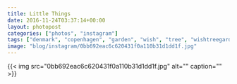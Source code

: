 ```yaml
---
title: Little Things
date: 2016-11-24T03:37:14+00:00
layout: photopost
categories: ["photos", "instagram"]
tags: ["denmark", "copenhagen", "garden", "wish", "tree", "wishtreegarden", "papirøen", "ccart"]
image: "blog/instagram/0bb692eac6c620431f0a110b31d1dd1f.jpg"
---
```


{{< img src="0bb692eac6c620431f0a110b31d1dd1f.jpg" alt="" caption="" >}}




